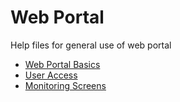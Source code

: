 # Web Portal

Help files for general use of web portal

* [Web Portal Basics](Web%20Portal%20Basics.md)
* [User Access](UserAccess.md)
* [Monitoring Screens](Monitoring%20Screens/Screen%20Basics.md)

